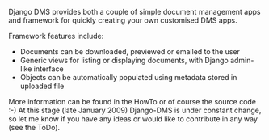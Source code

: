 Django DMS provides both a couple of simple document management apps and framework for quickly creating your own customised DMS apps.

Framework features include:
  * Documents can be downloaded, previewed or emailed to the user
  * Generic views for listing or displaying documents, with Django admin-like interface
  * Objects can be automatically populated using metadata stored in uploaded file

More information can be found in the HowTo or of course the source code :-) At this stage (late January 2009) Django-DMS is under constant change, so let me know if you have any ideas or would like to contribute in any way (see the ToDo).